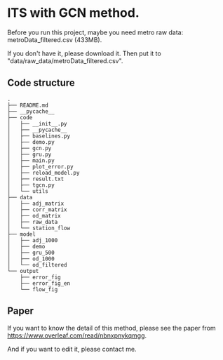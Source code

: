# ITS with GCN method.

Before you run this project, maybe you need metro raw data: metroData_filtered.csv (433MB).

If you don't have it, please download it. Then put it to "data/raw_data/metroData_filtered.csv".

## Code structure
```
.
├── README.md
├── __pycache__
├── code
│   ├── __init__.py
│   ├── __pycache__
│   ├── baselines.py
│   ├── demo.py
│   ├── gcn.py
│   ├── gru.py
│   ├── main.py
│   ├── plot_error.py
│   ├── reload_model.py
│   ├── result.txt
│   ├── tgcn.py
│   └── utils
├── data
│   ├── adj_matrix
│   ├── corr_matrix
│   ├── od_matrix
│   ├── raw_data
│   └── station_flow
├── model
│   ├── adj_1000
│   ├── demo
│   ├── gru_500
│   ├── od_1000
│   └── od_filtered
└── output
    ├── error_fig
    ├── error_fig_en
    └── flow_fig

```

## Paper
If you want to know the detail of this method, please see the paper from https://www.overleaf.com/read/nbnxpnykqmgg.

And if you want to edit it, please contact me.